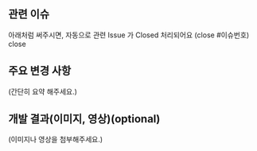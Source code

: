 ## 관련 이슈
아래처럼 써주시면, 자동으로 관련 Issue 가 Closed 처리되어요
(close #이슈번호)
close

## 주요 변경 사항
(간단히 요약 해주세요.)

## 개발 결과(이미지, 영상)(optional)
(이미지나 영상을 첨부해주세요.)
